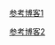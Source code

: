 [参考博客1](https://www.ziruchu.com/art/411)

[参考博客2](https://blog.csdn.net/nexttrial/article/details/119572399)